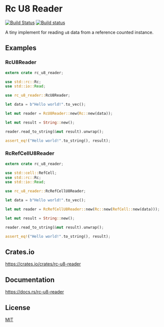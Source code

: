 Rc U8 Reader
====================

[![Build Status](https://travis-ci.org/magiclen/rc-u8-reader.svg?branch=master)](https://travis-ci.org/magiclen/rc-u8-reader)
[![Build status](https://ci.appveyor.com/api/projects/status/4pahg84urfpyls8a/branch/master?svg=true)](https://ci.appveyor.com/project/magiclen/rc-u8-reader/branch/master)

A tiny implement for reading `u8` data from a reference counted instance.

## Examples

### RcU8Reader

```rust
extern crate rc_u8_reader;

use std::rc::Rc;
use std::io::Read;

use rc_u8_reader::RcU8Reader;

let data = b"Hello world!".to_vec();

let mut reader = RcU8Reader::new(Rc::new(data));

let mut result = String::new();

reader.read_to_string(&mut result).unwrap();

assert_eq!("Hello world!".to_string(), result);
```

### RcRefCellU8Reader

```rust
extern crate rc_u8_reader;

use std::cell::RefCell;
use std::rc::Rc;
use std::io::Read;

use rc_u8_reader::RcRefCellU8Reader;

let data = b"Hello world!".to_vec();

let mut reader = RcRefCellU8Reader::new(Rc::new(RefCell::new(data)));

let mut result = String::new();

reader.read_to_string(&mut result).unwrap();

assert_eq!("Hello world!".to_string(), result);
```

## Crates.io

https://crates.io/crates/rc-u8-reader

## Documentation

https://docs.rs/rc-u8-reader

## License

[MIT](LICENSE)